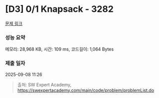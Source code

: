 # [D3] 0/1 Knapsack - 3282 

[문제 링크](https://swexpertacademy.com/main/code/problem/problemDetail.do?contestProbId=AWBJAVpqrzQDFAWr) 

### 성능 요약

메모리: 28,968 KB, 시간: 109 ms, 코드길이: 1,064 Bytes

### 제출 일자

2025-09-08 11:26



> 출처: SW Expert Academy, https://swexpertacademy.com/main/code/problem/problemList.do